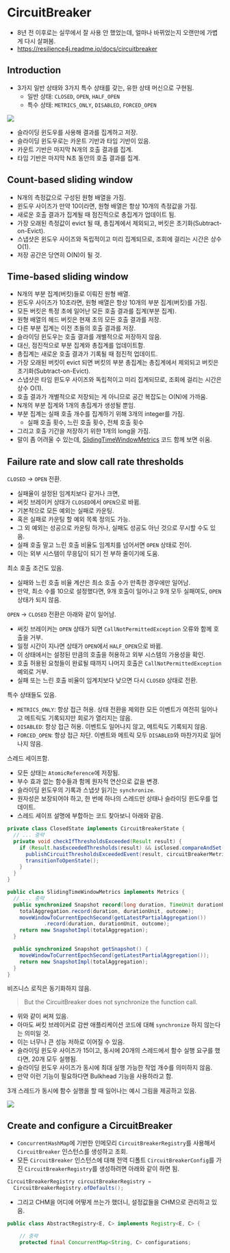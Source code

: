 # CircuitBreaker

- 8년 전 이후로는 실무에서 잘 사용 안 했었는데, 얼마나 바뀌었는지 오랜만에 가볍게 다시 살펴봄.
- https://resilience4j.readme.io/docs/circuitbreaker

## Introduction

- 3가지 일반 상태와 3가지 특수 상태를 갖는, 유한 상태 머신으로 구현됨.
    - 일반 상태: `CLOSED`, `OPEN`, `HALF_OPEN`
    - 특수 상태: `METRICS_ONLY`, `DISABLED`, `FORCED_OPEN`

![](https://files.readme.io/39cdd54-state_machine.jpg)

- 슬라이딩 윈도우를 사용해 결과를 집계하고 저장.
- 슬라이딩 윈도우로는 카운트 기반과 타임 기반이 있음.
- 카운트 기반은 마지막 N개의 호출 결과를 집계.
- 타임 기반은 마지막 N초 동안의 호출 결과를 집계.

## Count-based sliding window

- N개의 측정값으로 구성된 원형 배열을 가짐.
- 윈도우 사이즈가 만약 10이라면, 원형 배열은 항상 10개의 측정값을 가짐.
- 새로운 호출 결과가 집계될 때 점진적으로 총집계가 업데이트 됨. 
- 가장 오래된 측정값이 evict 될 때, 총집계에서 제외되고, 버킷은 초기화(Subtract-on-Evict).
- 스냅샷은 윈도우 사이즈와 독립적이고 미리 집계되므로, 조회에 걸리는 시간은 상수 O(1).
- 저장 공간은 당연히 O(N)이 될 것.

## Time-based sliding window

- N개의 부분 집계(버킷)들로 이뤄진 원형 배열.
- 윈도우 사이즈가 10초라면, 원형 배열은 항상 10개의 부분 집계(버킷)를 가짐.
- 모든 버킷은 특정 초에 일어난 모든 호출 결과를 집계(부분 집계).
- 원형 배열의 헤드 버킷은 현재 초의 모든 호출 결과를 저장.
- 다른 부분 집계는 이전 초들의 호출 결과를 저장.
- 슬라이딩 윈도우는 호출 결과를 개별적으로 저장하지 않음.
- 대신, 점진적으로 부분 집계와 총집계를 업데이트함.
- 총집계는 새로운 호출 결과가 기록될 때 점진적 업데이트.
- 가장 오래된 버킷이 evict 되면 버킷의 부분 총집계는 총집계에서 제외되고 버킷은 초기화(Subtract-on-Evict).
- 스냅샷은 타임 윈도우 사이즈와 독립적이고 미리 집계되므로, 조회에 걸리는 시간은 상수 O(1).
- 호출 결과가 개별적으로 저장되는 게 아니므로 공간 복잡도는 O(N)에 가까움.
- N개의 부분 집계와 1개의 총집계가 생성될 뿐임.
- 부분 집계는 실패 호출 개수를 집계하기 위해 3개의 integer를 가짐.
    - 실패 호출 횟수, 느린 호출 횟수, 전체 호출 횟수
- 그리고 호출 기간을 저장하기 위한 1개의 long을 가짐.
- 말이 좀 어려울 수 있는데, [SlidingTimeWindowMetrics](https://github.com/resilience4j/resilience4j/blob/master/resilience4j-core/src/main/java/io/github/resilience4j/core/metrics/SlidingTimeWindowMetrics.java) 코드 함께 보면 쉬움.

## Failure rate and slow call rate thresholds

`CLOSED` -> `OPEN` 전환.

- 실패율이 설정된 임계치보다 같거나 크면,
- 써킷 브레이커 상태가 `CLOSED`에서 `OPEN`으로 바뀜.
- 기본적으로 모든 예외는 실패로 카운팅.
- 혹은 실패로 카운팅 할 예외 목록 정의도 가능.
- 그 외 예외는 성공으로 카운팅 하거나, 실패도 성공도 아닌 것으로 무시할 수도 있음.
- 실패 호출 말고 느린 호출 비율도 임계치를 넘어서면 `OPEN` 상태로 전이.
- 이는 외부 시스템이 무응답이 되기 전 부하 줄이기에 도움.

최소 호출 조건도 있음.

- 실패와 느린 호출 비율 계산은 최소 호출 수가 만족한 경우에만 일어남.
- 만약, 최소 수를 10으로 설정했다면, 9개 호출이 일어나고 9개 모두 실패여도, `OPEN` 상태가 되지 않음.

`OPEN` -> `CLOSED` 전환은 아래와 같이 일어남.

- 써킷 브레이커는 `OPEN` 상태가 되면 `CallNotPermittedException` 오류와 함께 호출을 거부.
- 일정 시간이 지나면 상태가 `OPEN`에서 `HALF_OPEN`으로 바뀜.
- 이 상태에서는 설정된 만큼의 호출을 허용하고 외부 시스템의 가용성을 확인.
- 호출 허용된 요청들이 완료될 때까지 나머지 호출은 `CallNotPermittedException` 예외로 거부.
- 실패 또는 느린 호출 비율이 임계치보다 낮으면 다시 `CLOSED` 상태로 전환.

특수 상태들도 있음.

- `METRICS_ONLY`: 항상 접근 허용. 상태 전환을 제외한 모든 이벤트가 여전히 일어나고 메트릭도 기록되지만 회로가 열리지는 않음.
- `DISABLED`: 항상 접근 허용. 이벤트도 일어나지 않고, 메트릭도 기록되지 않음.
- `FORCED_OPEN`: 항상 접근 차단. 이벤트와 메트릭 모두 `DISABLED`와 마찬가지로 일어나지 않음.

스레드 세이프함.

- 모든 상태는 `AtomicReference`에 저장됨.
- 부수 효과 없는 함수들과 함께 원자적 연산으로 값을 변경.
- 슬라이딩 윈도우의 기록과 스냅샷 읽기는 `synchronize`.
- 원자성은 보장되어야 하고, 한 번에 하나의 스레드만 상태나 슬라이딩 윈도우를 업데이트.
- 스레드 세이프 설명에 부합하는 코드 찾아보니 아래와 같음.

```java
private class ClosedState implements CircuitBreakerState {
  // ... 중략
  private void checkIfThresholdsExceeded(Result result) {
    if (Result.hasExceededThresholds(result) && isClosed.compareAndSet(true, false)) {
      publishCircuitThresholdsExceededEvent(result, circuitBreakerMetrics);
      transitionToOpenState();
    }
  }
}

public class SlidingTimeWindowMetrics implements Metrics {
  // ... 중략
  public synchronized Snapshot record(long duration, TimeUnit durationUnit, Outcome outcome) {
    totalAggregation.record(duration, durationUnit, outcome);
    moveWindowToCurrentEpochSecond(getLatestPartialAggregation())
            .record(duration, durationUnit, outcome);
    return new SnapshotImpl(totalAggregation);
  }

  public synchronized Snapshot getSnapshot() {
    moveWindowToCurrentEpochSecond(getLatestPartialAggregation());
    return new SnapshotImpl(totalAggregation);
  }
}
```

비즈니스 로직은 동기화하지 않음.

> But the CircuitBreaker does not synchronize the function call.

- 위와 같이 써져 있음.
- 아마도 써킷 브레이커로 감싼 애플리케이션 코드에 대해 `synchronize` 하지 않는다는 의미일 것.
- 이는 너무나 큰 성능 저하로 이어질 수 있음.
- 슬라이딩 윈도우 사이즈가 15이고, 동시에 20개의 스레드에서 함수 실행 요구를 했다면, 20개 모두 실행됨.
- 슬라이딩 윈도우 사이즈가 동시에 최대 실행 가능한 작업 개수를 의미하지 않음.
- 만약 이런 기능이 필요하다면 Bulkhead 기능을 사용하라고 함.

3개 스레드가 동시에 함수 실행을 할 때 일어나는 예시 그림을 제공하고 있음.

![](https://files.readme.io/8d10418-Multiplethreads.PNG)

## Create and configure a CircuitBreaker

- `ConcurrentHashMap`에 기반한 인메모리 `CircuitBreakerRegistry`를 사용해서 `CircuitBreaker` 인스턴스를 생성하고 조회.
- 모든 `CircuitBreaker` 인스턴스에 대해 전역 디폴트 `CircuitBreakerConfig`를 가진 `CircuitBreakerRegistry`를 생성하려면 아래와 같이 하면 됨. 

```java
CircuitBreakerRegistry circuitBreakerRegistry = 
  CircuitBreakerRegistry.ofDefaults();
```

- 그리고 CHM을 어디에 어떻게 쓰는가 했더니, 설정값들을 CHM으로 관리하고 있음.

```java
public class AbstractRegistry<E, C> implements Registry<E, C> {

    // 중략
    protected final ConcurrentMap<String, C> configurations;

```